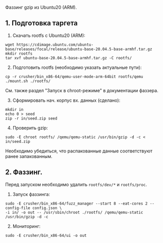 Фаззинг gzip из Ubuntu20 (ARM).

## 1. Подготовка таргета
1. Скачать rootfs с Ubuntu20 (ARM):
```shell
wget https://cdimage.ubuntu.com/ubuntu-base/releases/focal/release/ubuntu-base-20.04.5-base-armhf.tar.gz
mkdir rootfs
tar xvf ubuntu-base-20.04.5-base-armhf.tar.gz -C rootfs/
```

2. Подготовить rootfs (необходимо указать актуальные пути):
```shell
cp -r crusher/bin_x86-64/qemu-user-mode-arm-64bit rootfs/qemu
./mount.sh ./rootfs/
```

См. также раздел "Запуск в chroot-режиме" в документации фаззера.

3. Сформировать нач. корпус вх. данных (сделано):
```shell
mkdir in
echo 0 > seed
zip -r in/seed.zip seed
```

4. Проверить gzip:
```shell
sudo -E chroot rootfs/ /qemu/qemu-static /usr/bin/gzip -d -c < in/seed.zip
```

Необходимо убедиться, что распакованные данные соответствуют ранее запакованным.

## 2. Фаззинг.
Перед запуском необходимо удалить `rootfs/dev/*` и `rootfs/proc`.

1. Запуск фаззинга:
```shell
sudo -E crusher/bin_x86-64/fuzz_manager --start 8 --eat-cores 2 --config-file config.json \
-i in/ -o out -- /usr/sbin/chroot ./rootfs/ /qemu/qemu-static /usr/bin/gzip -d -c
```

2. Мониторинг:
```shell
sudo -E crusher/bin_x86-64/ui -o out
```

